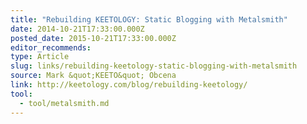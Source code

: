 ```yaml
---
title: "Rebuilding KEETOLOGY: Static Blogging with Metalsmith"
date: 2014-10-21T17:33:00.000Z
posted_date: 2015-10-21T17:33:00.000Z
editor_recommends:
type: Article
slug: links/rebuilding-keetology-static-blogging-with-metalsmith
source: Mark &quot;KEETO&quot; Obcena
link: http://keetology.com/blog/rebuilding-keetology/
tool:
  - tool/metalsmith.md
---
```





